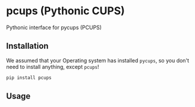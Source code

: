# pcups (Pythonic CUPS)
Pythonic interface for pycups (PCUPS)
## Installation
We assumed that your Operating system has installed `pycups`, so you don't need to install anything, except `pcups`!

```bash
pip install pcups
```

## Usage
